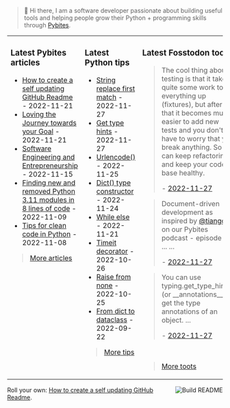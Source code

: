 > 👋 Hi there, I am a software developer passionate about building useful tools and helping people grow their Python + programming skills through <a href="https://pybit.es" target="_blank">Pybites</a>.

<table><tr><td valign="top" width="33%">

### Latest Pybites articles

<ul>

  <li><a href="https://pybit.es/articles/how-to-create-a-self-updating-github-readme/" target="_blank">How to create a self updating GitHub Readme</a> - 2022-11-21</li>

  <li><a href="https://pybit.es/articles/pp96-loving-the-journey-towards-your-goal/" target="_blank">Loving the Journey towards your Goal</a> - 2022-11-21</li>

  <li><a href="https://pybit.es/articles/pp95-software-engineering-and-entrepreneurship/" target="_blank">Software Engineering and Entrepreneurship</a> - 2022-11-15</li>

  <li><a href="https://pybit.es/articles/finding-new-and-removed-python-3-11-modules-in-8-lines-of-code/" target="_blank">Finding new and removed Python 3.11 modules in 8 lines of code</a> - 2022-11-09</li>

  <li><a href="https://pybit.es/articles/tips-for-clean-code-in-python/" target="_blank">Tips for clean code in Python</a> - 2022-11-08</li>

</ul>

> <a href="https://pybit.es/articles/" target="_blank">More articles</a>


</td><td valign="top" width="34%">

### Latest Python tips

<ul>

  <li><a href="https://github.com/bbelderbos/bobcodesit/blob/main/notes/20221127080032.md" target="_blank">String replace first match</a> - 2022-11-27</li>

  <li><a href="https://github.com/bbelderbos/bobcodesit/blob/main/notes/20221127065621.md" target="_blank">Get type hints</a> - 2022-11-27</li>

  <li><a href="https://github.com/bbelderbos/bobcodesit/blob/main/notes/20221125164329.md" target="_blank">Urlencode()</a> - 2022-11-25</li>

  <li><a href="https://github.com/bbelderbos/bobcodesit/blob/main/notes/20221124082215.md" target="_blank">Dict() type constructor</a> - 2022-11-24</li>

  <li><a href="https://github.com/bbelderbos/bobcodesit/blob/main/notes/20221121092758.md" target="_blank">While else</a> - 2022-11-21</li>

  <li><a href="https://github.com/bbelderbos/bobcodesit/blob/main/notes/20221026124022.md" target="_blank">Timeit decorator</a> - 2022-10-26</li>

  <li><a href="https://github.com/bbelderbos/bobcodesit/blob/main/notes/20221025132705.md" target="_blank">Raise from none</a> - 2022-10-25</li>

  <li><a href="https://github.com/bbelderbos/bobcodesit/blob/main/notes/20220922083812.md" target="_blank">From dict to dataclass</a> - 2022-09-22</li>

</ul>

> <a href="https://github.com/bbelderbos/bobcodesit" target="_blank">More tips</a>


</td><td valign="top" width="33%">

### Latest Fosstodon toots


  <blockquote>
  <p>The cool thing about testing is that it takes quite some work to set everything up (fixtures), but after that it becomes much easier to add new tests and you don't have to worry that you break anything. So you can keep refactoring and keep your code base healthy.</p>
  - <a href="https://fosstodon.org/@bbelderbos/109414873410243232" target="_blank">2022-11-27</a>
  </blockquote>

  <blockquote>
  <p>Document-driven development as inspired by <span class="h-card"><a class="u-url mention" href="https://fosstodon.org/@tiangolo">@<span>tiangolo</span></a></span> on our Pybites podcast - episode 80 ... ...</p>
  - <a href="https://fosstodon.org/@bbelderbos/109414395280480353" target="_blank">2022-11-27</a>
  </blockquote>

  <blockquote>
  <p>You can use typing.get_type_hints() (or __annotations__) to get the type annotations of an object. ...</p>
  - <a href="https://fosstodon.org/@bbelderbos/109414273296383086" target="_blank">2022-11-27</a>
  </blockquote>


<br>

> <a href="https://fosstodon.org/@bbelderbos" target="_blank">More toots</a>


</td></tr></table>

<a href="https://github.com/bbelderbos/bbelderbos/actions" target="_blank"><img src="https://github.com/bbelderbos/bbelderbos/workflows/Daily%20Update/badge.svg" align="right" alt="Build README"></a>Roll your own: <a href="https://pybit.es/articles/how-to-create-a-self-updating-github-readme/" target="_blank">How to create a self updating GitHub Readme</a>.